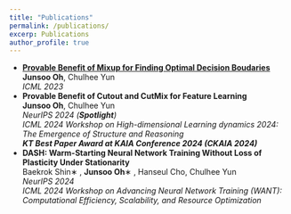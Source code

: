 ```yaml
---
title: "Publications"
permalink: /publications/
excerp: Publications
author_profile: true
---
```


*  [**Provable Benefit of Mixup for Finding Optimal Decision Boudaries**](https://proceedings.mlr.press/v202/oh23a.html) <br> **Junsoo Oh**, Chulhee Yun <br>*ICML 2023*
*  **Provable Benefit of Cutout and CutMix for Feature Learning** <br> **Junsoo Oh**, Chulhee Yun <br> *NeurIPS 2024 (__Spotlight__)* <br>*ICML 2024 Workshop on High-dimensional Learning dynamics 2024: The Emergence of Structure and Reasoning* <br> __*KT Best Paper Award at KAIA Conference 2024 (CKAIA 2024)*__
*  **DASH: Warm-Starting Neural Network Training Without Loss of Plasticity Under Stationarity** <br> Baekrok Shin∗
 , **Junsoo Oh**∗
 , Hanseul Cho, Chulhee Yun <br> *NeurIPS 2024* <br>*ICML 2024 Workshop on Advancing Neural Network Training (WANT): Computational Efficiency, Scalability, and Resource Optimization*
